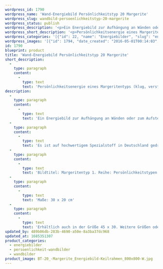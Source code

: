 ```yaml
---
wordpress_id: 1790
wordpress_name: 'Wand-Energiebild Persönlichkeitstyp 20 Margerite'
wordpress_slug: wandbild-persoenlichkeitstyp-20-margerite
wordpress_status: publish
wordpress_description: '<p>Ein Energiebild zur Aufhängung an Wänden oder zum Aufstellen im Raum mit einem aktivierbaren Informationsfeld zum Energiefeld eines Margeritentypen, Blütenenergietyp 20: k<span class="s1">lug, verständig, ausdauernd, schlicht.</span></p><p>Es ist auf hochwertigem Spezialstoff in Deutschland gedruckt und sorgfältig in Handarbeit auf Holzkeilrahmen aufgezogen. Laut Herstellerangaben ist der farbintensive Druck 70 Jahre lichtecht, waschbar und in einem umweltorientierten Verfahren hergestellt. Der Oberstoff ist mit einer Spezialbeschichtung unterfüttert, so dass, bei Aufhängung an der Wand, der rückseitige Holzrahmen auch bei hellen Farben unsichtbar ist.</p><p>Bildtitel: Margeritentyp 1. Reihe: Persönlichkeitstypen</p><p>Maße: 30 x 20 cm</p><p>Erhältlich auch in der Größe 45 x 30. Weitere Größen oder andere Seitenverhältnisse, sind bis 200 cm individuell für Sie innerhalb weniger Tage herstellbar. Bitte kontaktieren Sie uns hierfür unter <a href="mailto:info@elvedenverlag.de">info@elvedenverlag.de</a>.</p><p><a href="https://my.feenbaum.de/anwendung-energie-wandbilder/">Anwendungshinweise</a>      <a href="https://my.feenbaum.de/produktinformation-wandbilder/">Produktinformationen</a></p>'
wordpress_short_description: '<p>Persönlichkeitsenergie eines Margeritentyps (k<span class="s1">lug, verständig, ausdauernd, schlicht)</span><br /><em>Hinweis: Das Wasserzeichen „Elveden Verlag Energiebild“ wird nicht mit gedruckt</em></p>'
wordpress_categories: '[{"id": 22, "name": "Energiebilder", "slug": "energiebilder"}, {"id": 43, "name": "Pers\u00f6nlichkeit", "slug": "persoenlichkeit-wandbilder"}, {"id": 24, "name": "Wandbilder", "slug": "wandbilder"}]'
wordpress_images: '[{"id": 1794, "date_created": "2016-05-01T00:14:03", "date_created_gmt": "2016-04-30T20:14:03", "date_modified": "2016-05-01T00:14:03", "date_modified_gmt": "2016-04-30T20:14:03", "src": "https://my.feenbaum.de/wp-content/uploads/2016/05/BT-20_-Margerite_Energiebild-Keilrahmen_800x800-W.jpg", "name": "BT-20_ Margerite_Energiebild-Keilrahmen_800x800-W", "alt": ""}]'
id: 1790
blueprint: product
title: 'Wand-Energiebild Persönlichkeitstyp 20 Margerite'
short_description:
  -
    type: paragraph
    content:
      -
        type: text
        text: 'Persönlichkeitsenergie eines Margeritentyps (klug, verständig, ausdauernd, schlicht)'
description:
  -
    type: paragraph
    content:
      -
        type: text
        text: 'Ein Energiebild zur Aufhängung an Wänden oder zum Aufstellen im Raum mit einem aktivierbaren Informationsfeld zum Energiefeld eines Margeritentypen, Blütenenergietyp 20: klug, verständig, ausdauernd, schlicht.'
  -
    type: paragraph
    content:
      -
        type: text
        text: 'Es ist auf hochwertigem Spezialstoff in Deutschland gedruckt und sorgfältig in Handarbeit auf Holzkeilrahmen aufgezogen. Laut Herstellerangaben ist der farbintensive Druck 70 Jahre lichtecht, waschbar und in einem umweltorientierten Verfahren hergestellt. Der Oberstoff ist mit einer Spezialbeschichtung unterfüttert, so dass, bei Aufhängung an der Wand, der rückseitige Holzrahmen auch bei hellen Farben unsichtbar ist.'
  -
    type: paragraph
    content:
      -
        type: text
        text: 'Bildtitel: Margeritentyp 1. Reihe: Persönlichkeitstypen'
  -
    type: paragraph
    content:
      -
        type: text
        text: 'Maße: 30 x 20 cm'
  -
    type: paragraph
    content:
      -
        type: text
        text: 'Erhältlich auch in der Größe 45 x 30. Weitere Größen oder andere Seitenverhältnisse, sind bis 200 cm individuell für Sie innerhalb weniger Tage herstellbar. Bitte kontaktieren Sie uns hierfür unter info@elvedenverlag.de.'
updated_by: 489b06db-283b-4690-a50e-8a3ba37dc968
updated_at: 1685351307
product_categories:
  - energiebilder
  - persoenlichkeit-wandbilder
  - wandbilder
product_image: BT-20_-Margerite_Energiebild-Keilrahmen_800x800-W.jpg
---
```

